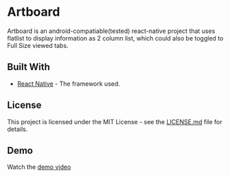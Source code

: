 # Artboard

Artboard is an android-compatiable(tested) react-native project that uses flatlist to display information as 2 column list, which could also be toggled to Full Size viewed tabs.

## Built With

* [React Native](https://facebook.github.io/react-native/) - The framework used.

## License

This project is licensed under the MIT License - see the [LICENSE.md](LICENSE.md) file for details.

## Demo

Watch the [demo video](https://www.youtube.com/watch?v=VvwUvnOyoFs)

